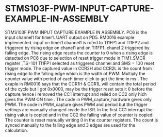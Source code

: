 # STMS103F-PWM-INPUT-CAPTURE-EXAMPLE-IN-ASSEMBLY
STMS103F PWM INPUT CAPTURE EXAMPLE IN ASSEMBLY. PC6 is the input channel1 for timer1. UART output on PD5. RM0016 example implemented. input on timer1 channel1 is roted to TI1FP1 and TI1FP2 and triggered by rising edge on chanel1 and on TI1FP1. chanel 2 triggered by falling edge. The rising edge resets the counter to 0 when a rising edge is detected on PC6 due to selection of reset trigger mode in TIM1_SMCR register ,TS=101 TI1FP1 selected as triggered channel and SMS = 100 reset trigger mode. The captured value in CCR2H abd CCR2L is the count from rising edge to the falling edge which is the width of PWM. Multiply the counter value with period of each timer click to get the time in ms . The exaple in RM0016 says that the CCR1H & CCR1L will contain the total period of the cycle but I got 0x0000, may be the trigger reset sets it 0 before the capture hence i removed the CC1 interrupt and relied on CC2 only hich gives the PWM ON time . The code in PWM_capture_hardware gives only PWM. The code in PWM_capture gives PWM and period but the trigger settings are manually changed inside the ISR. In the first CC1 interrupt the rising value is copied and in the CC2 the falling value of counter is copied. The counter is reset manually writing 0 in the counter registers. The count is synced manually to the falling edge and 3 edges are used for the calculation.
